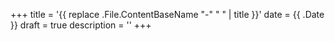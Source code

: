 +++
title = '{{ replace .File.ContentBaseName "-" " " | title }}'
date = {{ .Date }}
draft = true
description = ''
+++
